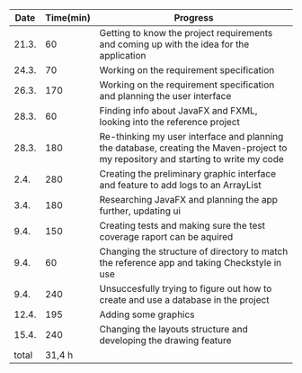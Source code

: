 Date | Time(min) | Progress
-----|-----------|----------
21.3. | 60 | Getting to know the project requirements and coming up with the idea for the application
24.3. | 70  | Working on the requirement specification
26.3. | 170 | Working on the requirement specification and planning the user interface
28.3. | 60 | Finding info about JavaFX and FXML, looking into the reference project
28.3. | 180 | Re-thinking my user interface and planning the database, creating the Maven-project to my repository and starting to write my code
2.4. | 280 | Creating the preliminary graphic interface and feature to add logs to an ArrayList
3.4. | 180 | Researching JavaFX and planning the app further, updating ui 
9.4. | 150 | Creating tests and making sure the test coverage raport can be aquired
9.4. | 60 | Changing the structure of directory to match the reference app and taking Checkstyle in use
9.4. | 240 | Unsuccesfully trying to figure out how to create and use a database in the project
12.4. | 195 | Adding some graphics
15.4. | 240 | Changing the layouts structure and developing the drawing feature
total | 31,4 h| 
